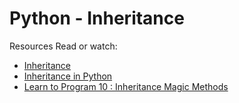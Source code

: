 # Python - Inheritance

Resources
Read or watch:

- [Inheritance](https://docs.python.org/3/tutorial/classes.html#inheritance)
- [Inheritance in Python](https://hub.packtpub.com/inheritance-python/)
- [Learn to Program 10 : Inheritance Magic Methods](https://www.youtube.com/watch?v=d8kCdLCi6Lk&ab_channel=DerekBanas)

